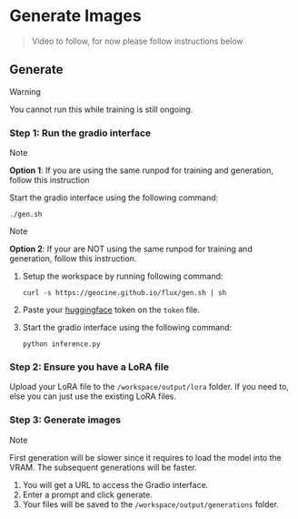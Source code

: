 # Generate Images

> Video to follow, for now please follow instructions below

## Generate

> [!WARNING]
> You cannot run this while training is still ongoing. 

### Step 1: Run the gradio interface

> [!NOTE]  
> **Option 1**: If you are using the same runpod for training and generation, follow this instruction

Start the gradio interface using the following command:
```
./gen.sh
```

> [!NOTE]  
> **Option 2**: If your are NOT using the same runpod for training and generation, follow this instruction.

1. Setup the workspace by running following command:

    ```
    curl -s https://geocine.github.io/flux/gen.sh | sh
    ```
2. Paste your [huggingface](https://huggingface.co/settings/tokens) token on the `token` file.
3. Start the gradio interface using the following command:
   ```
   python inference.py
   ```

### Step 2: Ensure you have a LoRA file

Upload your LoRA file to the `/workspace/output/lora` folder. If you need to, else you can just use the existing LoRA files.

### Step 3: Generate images

> [!NOTE]  
> First generation will be slower since it requires to load the model into the VRAM. The subsequent generations will be faster.
1. You will get a URL to access the Gradio interface.
2. Enter a prompt and click generate.
3. Your files will be saved to the `/workspace/output/generations` folder.
